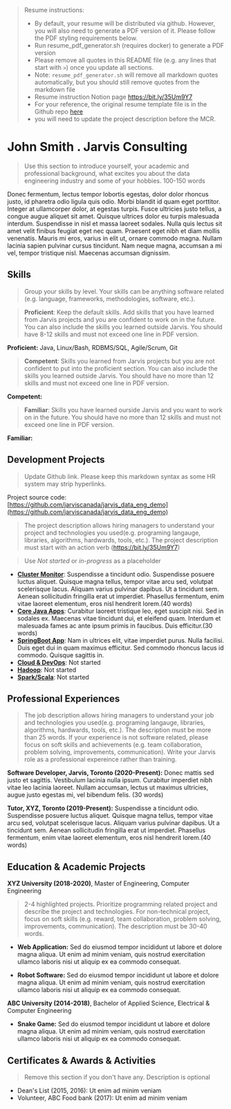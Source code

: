 > Resume instructions:
> - By default, your resume will be distributed via github. However, you will also need to generate a PDF version of it. Please follow the PDF styling requirements below.
> - Run resume_pdf_generator.sh (requires docker) to generate a PDF version
> - Please remove all quotes in this README file (e.g. any lines that start with `>`) once you update all sections.
> - Note: `resume_pdf_generator.sh` will remove all markdown quotes automatically, but you should still remove quotes from the markdown file
> - Resume instruction Notion page https://bit.ly/35Um9Y7
> - For your reference, the original resume template file is in the Github repo [here](https://github.com/jarviscanada/jarvis_resume_builder/blob/master/resume_template.md)
> - you will need to update the project description before the MCR.

# John Smith . Jarvis Consulting

>Use this section to introduce yourself, your academic and professional background, what excites you about the data engineering industry and some of your hobbies. 100-150 words

Donec fermentum, lectus tempor lobortis egestas, dolor dolor rhoncus justo, id pharetra odio ligula quis odio. Morbi blandit id quam eget porttitor. Integer at ullamcorper dolor, at egestas turpis. Fusce ultricies justo tellus, a congue augue aliquet sit amet. Quisque ultrices dolor eu turpis malesuada interdum. Suspendisse in nisl et massa laoreet sodales. Nulla quis lectus sit amet velit finibus feugiat eget nec quam. Praesent eget nibh et diam mollis venenatis. Mauris mi eros, varius in elit ut, ornare commodo magna. Nullam lacinia sapien pulvinar cursus tincidunt. Nam neque magna, accumsan a mi vel, tempor tristique nisl. Maecenas accumsan dignissim.

## Skills

>Group your skills by level. Your skills can be anything software related (e.g. language, frameworks, methodologies, software, etc.). 

>**Proficient**: Keep the default skills. Add skills that you have learned from Jarvis projects and you are confident to work on in the future. You can also include the skills you learned outside Jarvis. You should have 8-12 skills and must not exceed one line in PDF version.

**Proficient:** Java, Linux/Bash, RDBMS/SQL, Agile/Scrum, Git

>**Competent**:  Skills you learned from Jarvis projects but you are not confident to put into the proficient section. You can also include the skills you learned outside Jarvis. You should have no more than 12 skills and must not exceed one line in PDF version.

**Competent:** 

>**Familiar**: Skills you have learned ourside Jarvis and you want to work on in the future. You should have no more than 12 skills and must not exceed one line in PDF version.

**Familiar:** 

## Development Projects

>Update Github link. Please keep this markdown syntax as some HR system may strip hyperlinks.

Project source code: [https://github.com/jarviscanada/jarvis_data_eng_demo](https://github.com/jarviscanada/jarvis_data_eng_demo)

>The project description allows hiring managers to understand your project and technologies you used(e.g. programing langauge, libraries, algorithms, hardwards, tools, etc.). The project description must start with an action verb (https://bit.ly/35Um9Y7)

>Use *Not started* or *in-progress* as a placeholder

- **[Cluster Monitor](./linux_sql)**: Suspendisse a tincidunt odio. Suspendisse posuere luctus aliquet. Quisque magna tellus, tempor vitae arcu sed, volutpat scelerisque lacus. Aliquam varius pulvinar dapibus. Ut a tincidunt sem. Aenean sollicitudin fringilla erat ut imperdiet. Phasellus fermentum, enim vitae laoreet elementum, eros nisl hendrerit lorem.(40 words)
- **[Core Java Apps](./core_java)**: Curabitur laoreet tristique leo, eget suscipit nisi. Sed in sodales ex. Maecenas vitae tincidunt dui, et eleifend quam. Interdum et malesuada fames ac ante ipsum primis in faucibus. Duis efficitur.(30 words)
- **[SpringBoot App](./springboot)**: Nam in ultrices elit, vitae imperdiet purus. Nulla facilisi. Duis eget dui in quam maximus efficitur. Sed commodo rhoncus lacus id commodo. Quisque sagittis in.
- **[Cloud & DevOps](./cloud_devops)**: Not started
- **[Hadoop](./hadoop)**: Not started
- **[Spark/Scala](./spark)**:  Not started

## Professional Experiences

>The job description allows hiring managers to understand your job and technologies you used(e.g. programing langauge, libraries, algorithms, hardwards, tools, etc.). The description must be more than 25 words. If your experience is not software related, please focus on soft skills and achievements (e.g. team collaboration, problem solving, improvements, communication). Write your Jarvis role as a professional expereince rather than training.

**Software Developer,  Jarvis, Toronto (2020-Present):** Donec mattis sed justo et sagittis. Vestibulum lacinia nulla ipsum. Curabitur imperdiet nibh vitae leo lacinia laoreet. Nullam accumsan, lectus ut maximus ultricies, augue justo egestas mi, vel bibendum felis. (30 words)

**Tutor, XYZ, Toronto (2019-Present):** Suspendisse a tincidunt odio. Suspendisse posuere luctus aliquet. Quisque magna tellus, tempor vitae arcu sed, volutpat scelerisque lacus. Aliquam varius pulvinar dapibus. Ut a tincidunt sem. Aenean sollicitudin fringilla erat ut imperdiet. Phasellus fermentum, enim vitae laoreet elementum, eros nisl hendrerit lorem.(40 words)

## Education & Academic Projects

**XYZ University (2018-2020)**, Master of Engineering, Computer Engineering

> 2-4 highlighted projects. Prioritize programming related project and describe the project and technologies. For non-technical project, focus on soft skills (e.g. reward, team collaboration, problem solving, improvements, communication). The description must be 30-40 words. 

- **Web Application:** Sed do eiusmod tempor incididunt ut labore et dolore magna aliqua. Ut enim ad minim veniam, quis nostrud exercitation ullamco laboris nisi ut aliquip ex ea commodo consequat.

- **Robot Software:** Sed do eiusmod tempor incididunt ut labore et dolore magna aliqua. Ut enim ad minim veniam, quis nostrud exercitation ullamco laboris nisi ut aliquip ex ea commodo consequat.

**ABC University (2014-2018)**, Bachelor of Applied Science, Electrical & Computer Engineering

- **Snake Game:** Sed do eiusmod tempor incididunt ut labore et dolore magna aliqua. Ut enim ad minim veniam, quis nostrud exercitation ullamco laboris nisi ut aliquip ex ea commodo consequat.

## Certificates & Awards & Activities

> Remove this section if you don't have any. Description is optional

- Dean's List (2015, 2016): Ut enim ad minim veniam
- Volunteer, ABC Food bank (2017): Ut enim ad minim veniam
